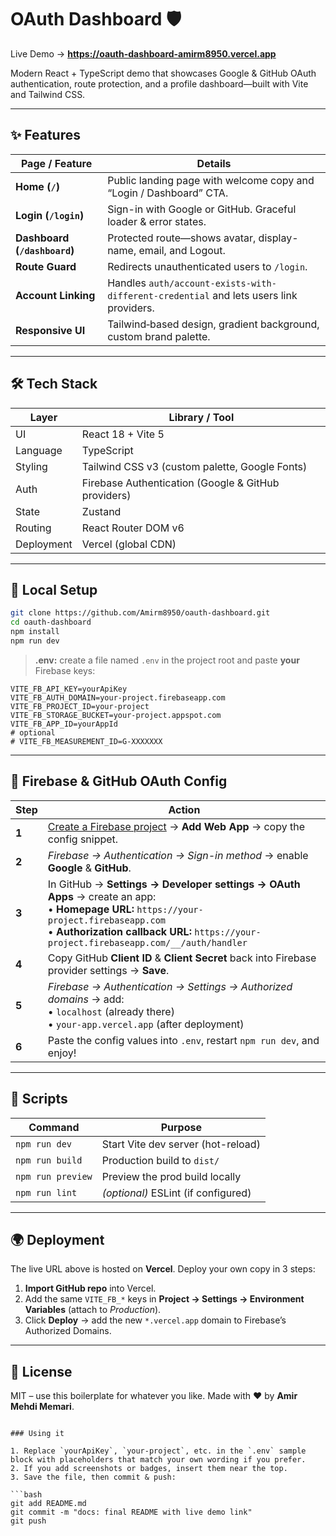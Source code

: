 # OAuth Dashboard 🛡️

Live Demo → **https://oauth-dashboard-amirm8950.vercel.app**

Modern React + TypeScript demo that showcases Google & GitHub OAuth authentication, route protection, and a profile dashboard—built with Vite and Tailwind CSS.

---

## ✨ Features

| Page / Feature | Details |
|----------------|---------|
| **Home (`/`)** | Public landing page with welcome copy and “Login / Dashboard” CTA. |
| **Login (`/login`)** | Sign-in with Google or GitHub. Graceful loader & error states. |
| **Dashboard (`/dashboard`)** | Protected route—shows avatar, display-name, email, and Logout. |
| **Route Guard** | Redirects unauthenticated users to `/login`. |
| **Account Linking** | Handles `auth/account-exists-with-different-credential` and lets users link providers. |
| **Responsive UI** | Tailwind‐based design, gradient background, custom brand palette. |

---

## 🛠️ Tech Stack

| Layer | Library / Tool |
|-------|----------------|
| UI | React 18 + Vite 5 |
| Language | TypeScript |
| Styling | Tailwind CSS v3 (custom palette, Google Fonts) |
| Auth | Firebase Authentication (Google & GitHub providers) |
| State | Zustand |
| Routing | React Router DOM v6 |
| Deployment | Vercel (global CDN) |

---

## 🚀 Local Setup

```bash
git clone https://github.com/Amirm8950/oauth-dashboard.git
cd oauth-dashboard
npm install
npm run dev
````

> **.env:** create a file named `.env` in the project root and paste **your** Firebase keys:

```env
VITE_FB_API_KEY=yourApiKey
VITE_FB_AUTH_DOMAIN=your-project.firebaseapp.com
VITE_FB_PROJECT_ID=your-project
VITE_FB_STORAGE_BUCKET=your-project.appspot.com
VITE_FB_APP_ID=yourAppId
# optional
# VITE_FB_MEASUREMENT_ID=G-XXXXXXX
```

---

## 🔑 Firebase & GitHub OAuth Config

| Step  | Action                                                                                                                                                                                                                                  |
| ----- | --------------------------------------------------------------------------------------------------------------------------------------------------------------------------------------------------------------------------------------- |
| **1** | [Create a Firebase project](https://console.firebase.google.com/) → **Add Web App** → copy the config snippet.                                                                                                                          |
| **2** | *Firebase → Authentication → Sign-in method* → enable **Google** & **GitHub**.                                                                                                                                                          |
| **3** | In GitHub → **Settings → Developer settings → OAuth Apps** → create an app:<br> • **Homepage URL:** `https://your-project.firebaseapp.com`<br> • **Authorization callback URL:** `https://your-project.firebaseapp.com/__/auth/handler` |
| **4** | Copy GitHub **Client ID** & **Client Secret** back into Firebase provider settings → **Save**.                                                                                                                                          |
| **5** | *Firebase → Authentication → Settings → Authorized domains* → add:<br> • `localhost` (already there)<br> • `your-app.vercel.app` (after deployment)                                                                                     |
| **6** | Paste the config values into `.env`, restart `npm run dev`, and enjoy!                                                                                                                                                                  |

---

## 📜 Scripts

| Command           | Purpose                             |
| ----------------- | ----------------------------------- |
| `npm run dev`     | Start Vite dev server (hot-reload)  |
| `npm run build`   | Production build to `dist/`         |
| `npm run preview` | Preview the prod build locally      |
| `npm run lint`    | *(optional)* ESLint (if configured) |

---

## 🌍 Deployment

The live URL above is hosted on **Vercel**.
Deploy your own copy in 3 steps:

1. **Import GitHub repo** into Vercel.
2. Add the same `VITE_FB_*` keys in **Project → Settings → Environment Variables** (attach to *Production*).
3. Click **Deploy** → add the new `*.vercel.app` domain to Firebase’s Authorized Domains.

---

## 📝 License

MIT – use this boilerplate for whatever you like.
Made with ❤️ by **Amir Mehdi Memari**.

````

### Using it

1. Replace `yourApiKey`, `your-project`, etc. in the `.env` sample block with placeholders that match your own wording if you prefer.  
2. If you add screenshots or badges, insert them near the top.  
3. Save the file, then commit & push:

```bash
git add README.md
git commit -m "docs: final README with live demo link"
git push
````
